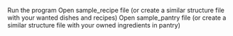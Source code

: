 Run the program
Open sample_recipe file (or create a similar structure file with your wanted dishes and recipes)
Open sample_pantry file (or create a similar structure file with your owned ingredients in pantry)
